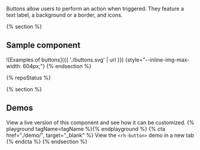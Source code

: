 Buttons allow users to perform an action when triggered. They feature a text 
label, a background or a border, and icons.

{% section  %}
  ## Sample component
  ![Examples of buttons]({{ './buttons.svg' | url }}) {style="--inline-img-max-width: 604px;"}
{% endsection %}

{% repoStatus %}

{% section %}
  ## Demos
  View a live version of this component and see how it can be customized.
  {% playground tagName=tagName %}{% endplayground %}
  {% cta href="./demo/", target="_blank" %}
    View the `<rh-button>` demo in a new tab
  {% endcta %}
{% endsection %}

